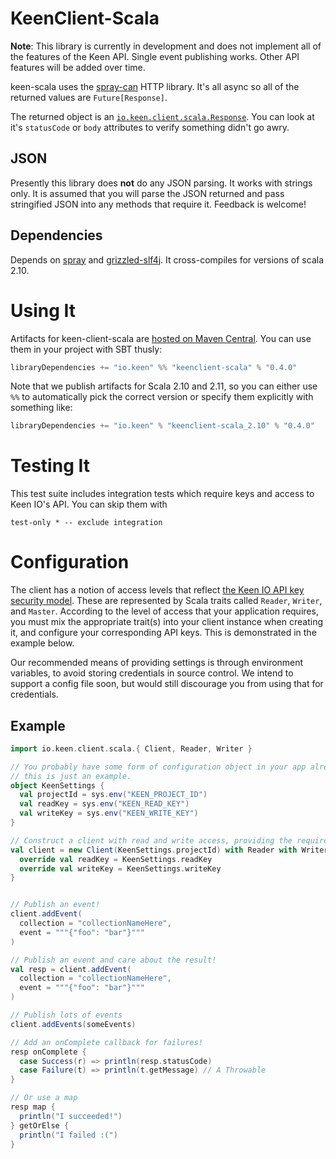 # KeenClient-Scala

**Note**: This library is currently in development and does not implement all of the features of the Keen API.
Single event publishing works. Other API features will be added over time.

keen-scala uses the [spray-can](http://spray.io/) HTTP library.
It's all async so all of the returned values are
`Future[Response]`.

The returned object is an [`io.keen.client.scala.Response`](src/main/scala/io/keen/client/scala/package.scala). You can look at it's
`statusCode` or `body` attributes to verify something didn't go awry.

## JSON

Presently this library does **not** do any JSON parsing. It works with strings only. It is
assumed that you will parse the JSON returned and pass stringified JSON into any methods that
require it. Feedback is welcome!

## Dependencies

Depends on [spray](http://spray.io/) and
[grizzled-slf4j](http://software.clapper.org/grizzled-slf4j/). It cross-compiles for versions of scala 2.10.

# Using It

Artifacts for keen-client-scala are [hosted on Maven Central](http://search.maven.org/#search%7Cga%7C1%7Ckeenclient-scala).
You can use them in your project with SBT thusly:

```scala
libraryDependencies += "io.keen" %% "keenclient-scala" % "0.4.0"
```

Note that we publish artifacts for Scala 2.10 and 2.11, so you can either use `%%` to automatically pick the correct
version or specify them explicitly with something like:

```scala
libraryDependencies += "io.keen" % "keenclient-scala_2.10" % "0.4.0"
```

# Testing It

This test suite includes integration tests which require keys and access to Keen IO's
API. You can skip them with

```
test-only * -- exclude integration
```

# Configuration

The client has a notion of access levels that reflect [the Keen IO API key
security model][security]. These are represented by Scala traits called
`Reader`, `Writer`, and `Master`. According to the level of access that your
application requires, you must mix the appropriate trait(s) into your client
instance when creating it, and configure your corresponding API keys. This is
demonstrated in the example below.

Our recommended means of providing settings is through environment variables, to
avoid storing credentials in source control. We intend to support a config file
soon, but would still discourage you from using that for credentials.

## Example

```scala
import io.keen.client.scala.{ Client, Reader, Writer }

// You probably have some form of configuration object in your app already,
// this is just an example.
object KeenSettings {
  val projectId = sys.env("KEEN_PROJECT_ID")
  val readKey = sys.env("KEEN_READ_KEY")
  val writeKey = sys.env("KEEN_WRITE_KEY")
}

// Construct a client with read and write access, providing the required keys.
val client = new Client(KeenSettings.projectId) with Reader with Writer {
  override val readKey = KeenSettings.readKey
  override val writeKey = KeenSettings.writeKey
}


// Publish an event!
client.addEvent(
  collection = "collectionNameHere",
  event = """{"foo": "bar"}"""
)

// Publish an event and care about the result!
val resp = client.addEvent(
  collection = "collectionNameHere",
  event = """{"foo": "bar"}"""
)

// Publish lots of events
client.addEvents(someEvents)

// Add an onComplete callback for failures!
resp onComplete {
  case Success(r) => println(resp.statusCode)
  case Failure(t) => println(t.getMessage) // A Throwable
}

// Or use a map
resp map {
  println("I succeeded!")
} getOrElse {
  println("I failed :(")
}
```

[security]: https://keen.io/docs/security/

